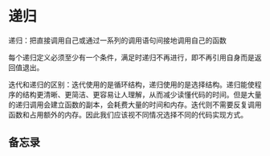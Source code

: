 # 递归

递归：把直接调用自己或通过一系列的调用语句间接地调用自己的函数

每个递归定义必须至少有一个条件，满足时递归不再进行，即不再引用自身而是返回值退出。

迭代和递归的区别：迭代使用的是循环结构，递归使用的是选择结构。递归能使程序的结构更清晰、更简洁、更容易让人理解，从而减少读懂代码的时间。但是大量的递归调用会建立函数的副本，会耗费大量的时间和内存。迭代则不需要反复调用函数和占用额外的内存。因此我们应该视不同情况选择不同的代码实现方式。

## 备忘录
